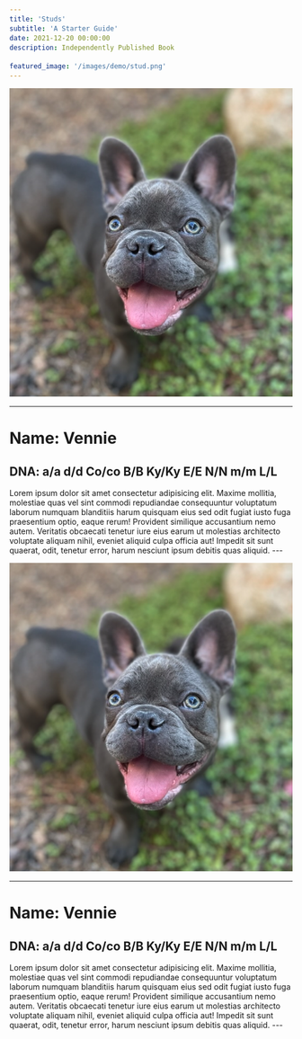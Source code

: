 ```yaml
---
title: 'Studs'
subtitle: 'A Starter Guide'
date: 2021-12-20 00:00:00
description: Independently Published Book

featured_image: '/images/demo/stud.png'
---
```


![](/images/demo/stud.png)

---

<h1>Name: Vennie </h1>
<h2>DNA: a/a d/d Co/co B/B Ky/Ky E/E N/N m/m L/L </h2>
Lorem ipsum dolor sit amet consectetur adipisicing elit. Maxime mollitia,
molestiae quas vel sint commodi repudiandae consequuntur voluptatum laborum
numquam blanditiis harum quisquam eius sed odit fugiat iusto fuga praesentium
optio, eaque rerum! Provident similique accusantium nemo autem. Veritatis
obcaecati tenetur iure eius earum ut molestias architecto voluptate aliquam
nihil, eveniet aliquid culpa officia aut! Impedit sit sunt quaerat, odit,
tenetur error, harum nesciunt ipsum debitis quas aliquid.
---

![](/images/demo/stud.png)

---

<h1>Name: Vennie </h1>
<h2>DNA: a/a d/d Co/co B/B Ky/Ky E/E N/N m/m L/L </h2>
Lorem ipsum dolor sit amet consectetur adipisicing elit. Maxime mollitia,
molestiae quas vel sint commodi repudiandae consequuntur voluptatum laborum
numquam blanditiis harum quisquam eius sed odit fugiat iusto fuga praesentium
optio, eaque rerum! Provident similique accusantium nemo autem. Veritatis
obcaecati tenetur iure eius earum ut molestias architecto voluptate aliquam
nihil, eveniet aliquid culpa officia aut! Impedit sit sunt quaerat, odit,
tenetur error, harum nesciunt ipsum debitis quas aliquid.
---
